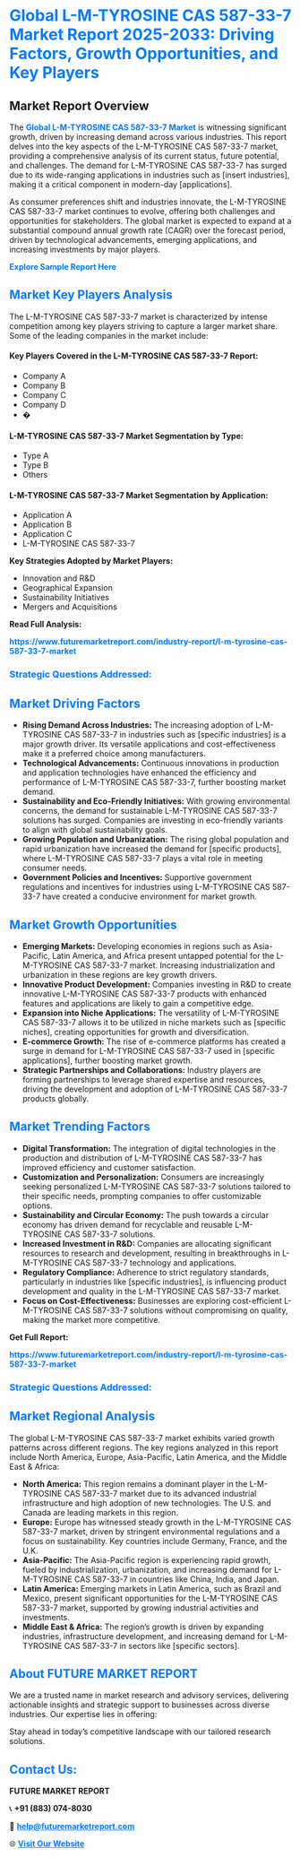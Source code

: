 <h1 style="color: #007BFF;">Global L-M-TYROSINE CAS 587-33-7 Market Report 2025-2033: Driving Factors, Growth Opportunities, and Key Players</h1>

<section id="overview">
<h2>Market Report Overview</h2>
<p>The <a href="https://www.futuremarketreport.com/industry-report/l-m-tyrosine-cas-587-33-7-market" style="color: #007BFF; text-decoration: none;"><strong>Global L-M-TYROSINE CAS 587-33-7 Market</strong></a> is witnessing significant growth, driven by increasing demand across various industries. This report delves into the key aspects of the L-M-TYROSINE CAS 587-33-7 market, providing a comprehensive analysis of its current status, future potential, and challenges. The demand for L-M-TYROSINE CAS 587-33-7 has surged due to its wide-ranging applications in industries such as [insert industries], making it a critical component in modern-day [applications].</p>
<p>As consumer preferences shift and industries innovate, the L-M-TYROSINE CAS 587-33-7 market continues to evolve, offering both challenges and opportunities for stakeholders. The global market is expected to expand at a substantial compound annual growth rate (CAGR) over the forecast period, driven by technological advancements, emerging applications, and increasing investments by major players.</p>
</section>

<section id="overview">
<p><a href="https://www.futuremarketreport.com/request-sample/reportId=120591" style="color: #007BFF; text-decoration: none;"><strong>Explore Sample Report Here</strong></a></p>
</section>

<section id="key-players">
<h2 style="color: #007BFF;">Market Key Players Analysis</h2>
<p>The L-M-TYROSINE CAS 587-33-7 market is characterized by intense competition among key players striving to capture a larger market share. Some of the leading companies in the market include:</p>
<h4>Key Players Covered in the L-M-TYROSINE CAS 587-33-7 Report:</h4>
<ul><li>Company A</li><li>Company B</li><li>Company C</li><li>Company D</li><li>�</li></ul>
<h4>L-M-TYROSINE CAS 587-33-7 Market Segmentation by Type:</h4>
<ul><li>Type A</li><li>Type B</li><li>Others</li></ul>

<h4>L-M-TYROSINE CAS 587-33-7 Market Segmentation by Application:</h4>
<ul><li>Application A</li><li>Application B</li><li>Application C</li><li>L-M-TYROSINE CAS 587-33-7</li></ul>
<p><strong>Key Strategies Adopted by Market Players:</strong></p>
<ul>
<li>Innovation and R&D</li>
<li>Geographical Expansion</li>
<li>Sustainability Initiatives</li>
<li>Mergers and Acquisitions</li>
</ul>
</section>

<section>
<p><strong>Read Full Analysis: </strong></p><a href="https://www.futuremarketreport.com/industry-report/l-m-tyrosine-cas-587-33-7-market" style="color: #007BFF; text-decoration: none;"><strong>https://www.futuremarketreport.com/industry-report/l-m-tyrosine-cas-587-33-7-market</strong></a>
<h3 style="color: #007BFF;">Strategic Questions Addressed:</h3>
</section>

<section id="driving-factors">
<h2 style="color: #007BFF;">Market Driving Factors</h2>
<ul>
<li><strong>Rising Demand Across Industries:</strong> The increasing adoption of L-M-TYROSINE CAS 587-33-7 in industries such as [specific industries] is a major growth driver. Its versatile applications and cost-effectiveness make it a preferred choice among manufacturers.</li>
<li><strong>Technological Advancements:</strong> Continuous innovations in production and application technologies have enhanced the efficiency and performance of L-M-TYROSINE CAS 587-33-7, further boosting market demand.</li>
<li><strong>Sustainability and Eco-Friendly Initiatives:</strong> With growing environmental concerns, the demand for sustainable L-M-TYROSINE CAS 587-33-7 solutions has surged. Companies are investing in eco-friendly variants to align with global sustainability goals.</li>
<li><strong>Growing Population and Urbanization:</strong> The rising global population and rapid urbanization have increased the demand for [specific products], where L-M-TYROSINE CAS 587-33-7 plays a vital role in meeting consumer needs.</li>
<li><strong>Government Policies and Incentives:</strong> Supportive government regulations and incentives for industries using L-M-TYROSINE CAS 587-33-7 have created a conducive environment for market growth.</li>
</ul>
</section>

<section id="growth-opportunities">
<h2 style="color: #007BFF;">Market Growth Opportunities</h2>
<ul>
<li><strong>Emerging Markets:</strong> Developing economies in regions such as Asia-Pacific, Latin America, and Africa present untapped potential for the L-M-TYROSINE CAS 587-33-7 market. Increasing industrialization and urbanization in these regions are key growth drivers.</li>
<li><strong>Innovative Product Development:</strong> Companies investing in R&D to create innovative L-M-TYROSINE CAS 587-33-7 products with enhanced features and applications are likely to gain a competitive edge.</li>
<li><strong>Expansion into Niche Applications:</strong> The versatility of L-M-TYROSINE CAS 587-33-7 allows it to be utilized in niche markets such as [specific niches], creating opportunities for growth and diversification.</li>
<li><strong>E-commerce Growth:</strong> The rise of e-commerce platforms has created a surge in demand for L-M-TYROSINE CAS 587-33-7 used in [specific applications], further boosting market growth.</li>
<li><strong>Strategic Partnerships and Collaborations:</strong> Industry players are forming partnerships to leverage shared expertise and resources, driving the development and adoption of L-M-TYROSINE CAS 587-33-7 products globally.</li>
</ul>
</section>

<section id="trending-factors">
<h2 style="color: #007BFF;">Market Trending Factors</h2>
<ul>
<li><strong>Digital Transformation:</strong> The integration of digital technologies in the production and distribution of L-M-TYROSINE CAS 587-33-7 has improved efficiency and customer satisfaction.</li>
<li><strong>Customization and Personalization:</strong> Consumers are increasingly seeking personalized L-M-TYROSINE CAS 587-33-7 solutions tailored to their specific needs, prompting companies to offer customizable options.</li>
<li><strong>Sustainability and Circular Economy:</strong> The push towards a circular economy has driven demand for recyclable and reusable L-M-TYROSINE CAS 587-33-7 solutions.</li>
<li><strong>Increased Investment in R&D:</strong> Companies are allocating significant resources to research and development, resulting in breakthroughs in L-M-TYROSINE CAS 587-33-7 technology and applications.</li>
<li><strong>Regulatory Compliance:</strong> Adherence to strict regulatory standards, particularly in industries like [specific industries], is influencing product development and quality in the L-M-TYROSINE CAS 587-33-7 market.</li>
<li><strong>Focus on Cost-Effectiveness:</strong> Businesses are exploring cost-efficient L-M-TYROSINE CAS 587-33-7 solutions without compromising on quality, making the market more competitive.</li>
</ul>
</section>

<section>
<p><strong>Get Full Report: </strong></p><a href="https://www.futuremarketreport.com/industry-report/l-m-tyrosine-cas-587-33-7-market" style="color: #007BFF; text-decoration: none;"><strong>https://www.futuremarketreport.com/industry-report/l-m-tyrosine-cas-587-33-7-market</strong></a>
<h3 style="color: #007BFF;">Strategic Questions Addressed:</h3>
</section>


<section id="regional-analysis">
<h2 style="color: #007BFF;">Market Regional Analysis</h2>
<p>The global L-M-TYROSINE CAS 587-33-7 market exhibits varied growth patterns across different regions. The key regions analyzed in this report include North America, Europe, Asia-Pacific, Latin America, and the Middle East & Africa:</p>
<ul>
<li><strong>North America:</strong> This region remains a dominant player in the L-M-TYROSINE CAS 587-33-7 market due to its advanced industrial infrastructure and high adoption of new technologies. The U.S. and Canada are leading markets in this region.</li>
<li><strong>Europe:</strong> Europe has witnessed steady growth in the L-M-TYROSINE CAS 587-33-7 market, driven by stringent environmental regulations and a focus on sustainability. Key countries include Germany, France, and the U.K.</li>
<li><strong>Asia-Pacific:</strong> The Asia-Pacific region is experiencing rapid growth, fueled by industrialization, urbanization, and increasing demand for L-M-TYROSINE CAS 587-33-7 in countries like China, India, and Japan.</li>
<li><strong>Latin America:</strong> Emerging markets in Latin America, such as Brazil and Mexico, present significant opportunities for the L-M-TYROSINE CAS 587-33-7 market, supported by growing industrial activities and investments.</li>
<li><strong>Middle East & Africa:</strong> The region’s growth is driven by expanding industries, infrastructure development, and increasing demand for L-M-TYROSINE CAS 587-33-7 in sectors like [specific sectors].</li>
</ul>
</section>

<footer>
<h2 style="color: #007BFF;">About FUTURE MARKET REPORT</h2>
<p>We are a trusted name in market research and advisory services, delivering actionable insights and strategic support to businesses across diverse industries. Our expertise lies in offering:</p>

<p>Stay ahead in today’s competitive landscape with our tailored research solutions.</p>

<h2 style="color: #007BFF;">Contact Us:</h2>
<p><strong>FUTURE MARKET REPORT</strong></p>
<p>📞 <strong>+91 (883) 074-8030</strong></p>
<p>📧 <strong><a href="mailto:help@futuremarketreport.com" style="color: #007BFF;">help@futuremarketreport.com</a></strong></p>
<p>🌐 <strong><a href="https://www.futuremarketreport.com/" style="color: #007BFF;">Visit Our Website</a></strong></p>
</footer>